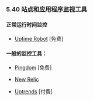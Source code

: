 <!-- 5.40 - Site/App Monitoring Tools -->
### 5.40 站点和应用程序监视工具

#### 正常运行时间监控

*   [Uptime Robot](https://uptimerobot.com/) \[免费\]

#### 一般的监控工具：

*   [Pingdom](https://www.pingdom.com/) \[免费\]

*   [New Relic](http://newrelic.com/)

*   [Uptrends](https://www.uptrends.com/) \[付费\]
